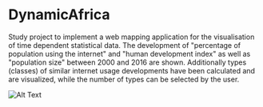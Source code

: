 # DynamicAfrica
Study project to implement a web mapping application for the visualisation of time dependent statistical data. The development of "percentage of population using the internet" and "human development index" as well as "population size" between 2000 and 2016 are shown. Additionally types (classes) of similar internet usage developments have been calculated and are visualized, while the number of types can be selected by the user.   

![Alt Text](https://github.com/lukasalexanderweber/DynamicAfrica/blob/master/gif/ezgif.com-video-to-gif.gif)
